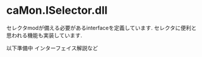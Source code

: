 # caMon.ISelector.dll
セレクタmodが備える必要があるinterfaceを定義しています.  セレクタに便利と思われる機能も実装しています.

以下準備中 インターフェイス解説など